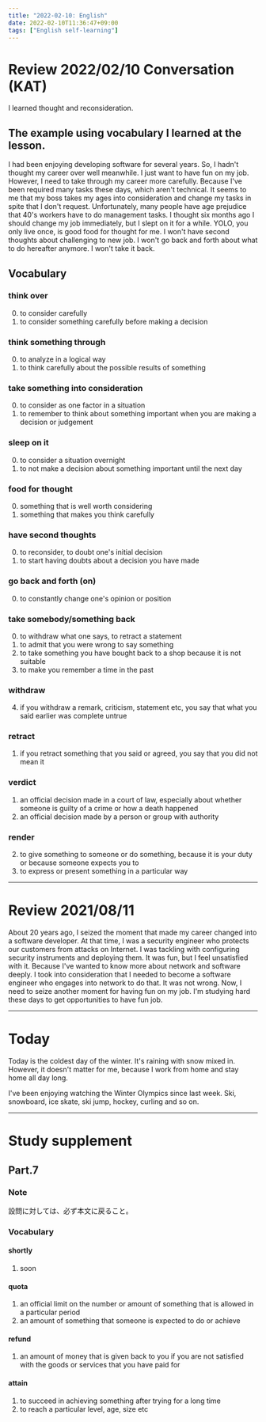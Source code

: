 ```yaml
---
title: "2022-02-10: English"
date: 2022-02-10T11:36:47+09:00
tags: ["English self-learning"]
---
```

# Review 2022/02/10 Conversation (KAT)
I learned thought and reconsideration.

## The example using vocabulary I learned at the lesson.
I had been enjoying developing software for several years.
So, I hadn't thought my career over well meanwhile.
I just want to have fun on my job.
However, I need to take through my career more carefully.
Because I've been required many tasks these days, which aren't technical.
It seems to me that my boss takes my ages into consideration   and change my tasks in spite that I don't request.
Unfortunately, many people have age prejudice that 40's workers have to do management tasks.
I thought six months ago I should change my job immediately, but I slept on it for a while.
YOLO, you only live once, is good food for thought for me.
I won't have second thoughts about challenging to new job.
I won't go back and forth about what to do hereafter anymore.
I won't take it back.

## Vocabulary
### think over
0. to consider carefully
1. to consider something carefully before making a decision

### think something through
0. to analyze in a logical way
1. to think carefully about the possible results of something

### take something into consideration
0. to consider as one factor in a situation
1. to remember to think about something important when you are making a decision or judgement

### sleep on it
0. to consider a situation overnight
1. to not make a decision about something important until the next day

### food for thought
0. something that is well worth considering
1. something that makes you think carefully

### have second thoughts
0. to reconsider, to doubt one's initial decision
1. to start having doubts about a decision you have made

### go back and forth (on)
0. to constantly change one's opinion or position

### take somebody/something back
0. to withdraw what one says, to retract a statement
1. to admit that you were wrong to say something
2. to take something you have bought back to a shop because it is not suitable
3. to make you remember a time in the past

### withdraw
4. if you withdraw a remark, criticism, statement etc, you say that what you said earlier was complete untrue

### retract
1. if you retract something that you said or agreed, you say that you did not mean it

### verdict
1. an official decision made in a court of law, especially about whether someone is guilty of a crime or how a death happened
2. an official decision made by a person or group with authority

### render
2. to give something to someone or do something, because it is your duty or because someone expects you to
3. to express or present something in a particular way

---
# Review 2021/08/11
About 20 years ago, I seized the moment that made my career changed into a software developer.
At that time, I was a security engineer who protects our customers from attacks on Internet.
I was tackling with configuring security instruments and deploying them.
It was fun, but I feel unsatisfied with it.
Because I've wanted to know more about network and software deeply.
I took into consideration that I needed to become a software engineer who engages into network to do that.
It was not wrong.
Now, I need to seize another moment for having fun on my job.
I'm studying hard these days to get opportunities to have fun job.

---
# Today
Today is the coldest day of the winter.
It's raining with snow mixed in.
However, it doesn't matter for me,
because I work from home and stay home all day long.

I've been enjoying watching the Winter Olympics since last week.
Ski, snowboard, ice skate, ski jump, hockey, curling and so on.


---
# Study supplement
## Part.7
### Note
設問に対しては、必ず本文に戻ること。

### Vocabulary
#### shortly
1. soon

#### quota
1. an official limit on the number or amount of something that is allowed in a particular period
2. an amount of something that someone is expected to do or achieve

#### refund
1. an amount of money that is given back to you if you are not satisfied with the goods or services that you have paid for

#### attain
1. to succeed in achieving something after trying for a long time
2. to reach a particular level, age, size etc

